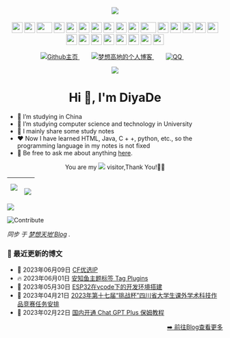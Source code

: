 <!-- 动态字 -->

<h1 align="center">
	<a href="https://luomengguo.top/">
		<img src="https://readme-typing-svg.herokuapp.com/?lines=你好呀;这里是梦想高地的主页!&center=true&size=27">
	</a>
</h1>

<!-- 摇啊摇 -->

<div align="center">
    <img src="https://cdn.17lai.site/media/pic/parrots/githubparrot.webp" width="25" height="25"/>
    <img src="https://cdn.17lai.site/media/pic/parrots/iranparrot.webp" width="25" height="25"/>
    <img src="https://cdn.17lai.site/media/pic/parrots/asyncparrot.webp" width="36" height="25"/>
    <img src="https://cdn.17lai.site/media/pic/parrots/exceptionallyfastparrot.webp" width="25" height="25"/>
    <img src="https://cdn.17lai.site/media/pic/parrots/60fpsparrot.webp" width="25" height="25"/>
    <img src="https://cdn.17lai.site/media/pic/parrots/jumpingparrot.webp" width="25" height="25"/>
    <img src="https://cdn.17lai.site/media/pic/parrots/opensourceparrot.webp" width="25" height="25"/>
    <img src="https://cdn.17lai.site/media/pic/parrots/dealwithitnowparrot.webp" width="25" height="25"/>
    <img src="https://cdn.17lai.site/media/pic/parrots/hypnoparrotlight.webp" width="25" height="25"/>
    <img src="https://cdn.17lai.site/media/pic/parrots/databaseparrot.webp" width="25" height="25"/>
    <img src="https://cdn.17lai.site/media/pic/parrots/fixparrot.webp" width="36" height="25"/>
    <img src="https://cdn.17lai.site/media/pic/parrots/laptop_parrot.webp" width="25" height="25"/>
    <img src="https://cdn.17lai.site/media/pic/parrots/spinningparrot.webp" width="25" height="25"/>
    <img src="https://cdn.17lai.site/media/pic/parrots/levitationparrot.webp" width="25" height="25"/>
    <img src="https://cdn.17lai.site/media/pic/parrots/meldparrot.webp" width="25" height="25"/>
    <img src="https://cdn.17lai.site/media/pic/parrots/slomoparrot.webp" width="25" height="25"/>
    <img src="https://cdn.17lai.site/media/pic/parrots/moonwalkingparrot.webp" width="25" height="25"/>
    <img src="https://cdn.17lai.site/media/pic/parrots/stableparrot.webp" width="25" height="25"/>
    <img src="https://cdn.17lai.site/media/pic/parrots/scienceparrot.webp" width="25" height="25"/>
    <img src="https://cdn.17lai.site/media/pic/parrots/pirateparrot.webp" width="25" height="25"/>
    <img src="https://cdn.17lai.site/media/pic/parrots/footballparrot.webp" width="25" height="25"/>
    <img src="https://cdn.17lai.site/media/pic/parrots/illuminatiparrot.webp" width="25" height="25"/>
    <img src="https://cdn.17lai.site/media/pic/parrots/hypnoparrotdark.webp" width="25" height="25"/>
    <img src="https://cdn.17lai.site/media/pic/parrots/mustacheparrot.webp" width="25" height="25"/>
</div>
<!-- 徽标 -->

<p align="center">
			<a style="margin-inline:5px" target="_blank" href="https://github.com/DiyaDe">
				<img src="https://img.shields.io/badge/Github-Overview-blue?style=flat&logo=GitHub"
					title="Github主页">
			</a>&emsp;
			<a style="margin-inline:5px" target="_blank" href="https://luomengguo.top/">
				<img src="https://img.shields.io/badge/Blog-个人博客-FDE6E0?style=flat&logo=Blogger"
					title="梦想高地的个人博客">
			</a>&emsp;
			<a style="margin-inline:5px" target="_blank" href="http://wpa.qq.com/msgrd?v=3&uin=3332326364&site=qq&menu=yes">
				<img src="https://img.shields.io/badge/腾讯-QQ-0cedbe?style=flat&logo=Tencent QQ"
					title="QQ">
			</a>&emsp;
</p>

<!-- 贪吃蛇代码贡献图 -->

<div align="center"><img src="https://cdn.jsdelivr.net/gh/DiyaDe/DiyaDe/contribution-snake/github-contribution-grid-snake.svg" /></div>

<h1 align="center">Hi 👋, I'm DiyaDe </h1>

- 🔭 I’m studying in China
- 🌱 I’m studying computer science and technology in University
- 🤔 I mainly share some study notes
- ❤️ Now I have learned HTML, Java, C + +, python, etc., so the programming language in my notes is not fixed
- 💬 Be free to ask me about anything [here](https://github.com/DiyaDe/DiyaDe/issues).

<!-- 访客统计 -->
<p align="center">You are my <img src="https://profile-counter.glitch.me/DiyaDe/count.svg"> visitor,Thank You!🎉🎉</p>

| <a><img align="center" src="https://github-readme-stats.vercel.app/api?username=DiyaDe&show_icons=true&hide_border=true" /></a> | <a><br/><img align="center" src="https://github-readme-stats.vercel.app/api/top-langs/?username=DiyaDe&hide_border=true"></a> |
| ------------------------------------------------------------ | ------------------------------------------------------------ |

<!-- 贡献统计图 -->

<a href="https://github.com/404"><img src="https://cdn.jsdelivr.net/gh/DiyaDe/DiyaDe/img/line.webp"></a>

![Contribute](https://activity-graph.herokuapp.com/graph?username=DiyaDe&theme=github)

<!-- 博客更新 -->
<p><em>同步 于 <a href="https://luomengguo.top/">梦想天地'Blog</a> . </em>

### 📕 最近更新的博文

<!-- 最新博文插入位置 -->
<!-- BLOG-POST-LIST:START -->
 - 💯 2023年06月09日 [CF优选IP](https://luomengguo.top/posts/a600.html)
 - 🔥 2023年06月01日 [安知鱼主题标签 Tag Plugins](https://luomengguo.top/posts/d50a.html)
 - 💫 2023年05月30日 [ESP32在vcode下的开发环境搭建](https://luomengguo.top/posts/ac75.html)
 - 🚀 2023年04月21日 [2023年第十七届“挑战杯”四川省大学生课外学术科技作品竞赛任务安排](https://luomengguo.top/posts/b6ca.html)
 - 🌮 2023年02月22日 [国内开通 Chat GPT Plus 保姆教程](https://luomengguo.top/posts/d384.html)<!-- BLOG-POST-LIST:END -->

<p align="right"><a href="https://luomengguo.top/">➡️ 前往Blog查看更多</a></p>